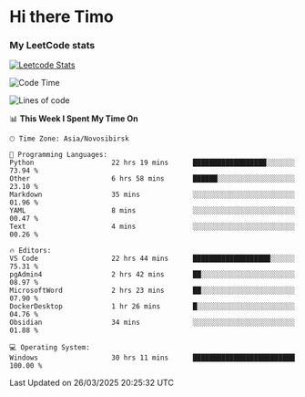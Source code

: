# Hi there Timo
### My LeetCode stats
[![Leetcode Stats](https://leetcard.jacoblin.cool/przdtl?border=0&radius=20&ext=heatmap&theme=nord)](https://leetcode.com/przdtl)

<!--START_SECTION:waka-->
![Code Time](http://img.shields.io/badge/Code%20Time-706%20hrs%2031%20mins-blue)

![Lines of code](https://img.shields.io/badge/From%20Hello%20World%20I%27ve%20Written-84.0%20thousand%20lines%20of%20code-blue)

📊 **This Week I Spent My Time On** 

```text
🕑︎ Time Zone: Asia/Novosibirsk

💬 Programming Languages: 
Python                   22 hrs 19 mins      ██████████████████░░░░░░░   73.94 % 
Other                    6 hrs 58 mins       ██████░░░░░░░░░░░░░░░░░░░   23.10 % 
Markdown                 35 mins             ░░░░░░░░░░░░░░░░░░░░░░░░░   01.96 % 
YAML                     8 mins              ░░░░░░░░░░░░░░░░░░░░░░░░░   00.47 % 
Text                     4 mins              ░░░░░░░░░░░░░░░░░░░░░░░░░   00.26 % 

🔥 Editors: 
VS Code                  22 hrs 44 mins      ███████████████████░░░░░░   75.31 % 
pgAdmin4                 2 hrs 42 mins       ██░░░░░░░░░░░░░░░░░░░░░░░   08.97 % 
MicrosoftWord            2 hrs 23 mins       ██░░░░░░░░░░░░░░░░░░░░░░░   07.90 % 
DockerDesktop            1 hr 26 mins        █░░░░░░░░░░░░░░░░░░░░░░░░   04.76 % 
Obsidian                 34 mins             ░░░░░░░░░░░░░░░░░░░░░░░░░   01.88 % 

💻 Operating System: 
Windows                  30 hrs 11 mins      █████████████████████████   100.00 % 
```


 Last Updated on 26/03/2025 20:25:32 UTC
<!--END_SECTION:waka-->
